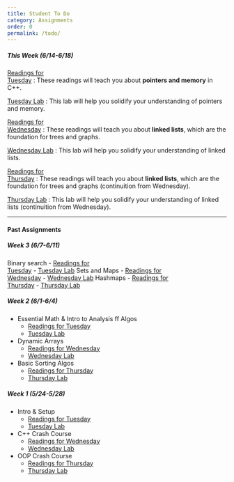 ```yaml
---
title: Student To Do
category: Assignments
order: 0
permalink: /todo/
---
```


##### This Week (6/14-6/18)
[Readings for<br>Tuesday](/sm21/wk4#tues)
: These readings will teach you about **pointers and memory** in C++.

[Tuesday Lab](/sm21/lab10)
: This lab will help you solidify your understanding of pointers and memory.

[Readings for<br>Wednesday](/sm21/wk4#weds)
: These readings will teach you about **linked lists**, which are the foundation for trees and graphs.

[Wednesday Lab](/sm21/lab11)
: This lab will help you solidify your understanding of linked lists.

[Readings for<br>Thursday](/sm21/wk4#thurs)
: These readings will teach you about **linked lists**, which are the foundation for trees and graphs (continuition from Wednesday).

[Thursday Lab](/sm21/lab11)
: This lab will help you solidify your understanding of linked lists (continuition from Wednesday).

---

#### Past Assignments

##### Week 3 (6/7-6/11)
Binary search
	- [Readings for<br>Tuesday](/sm21/wk3#tues)
	- [Tuesday Lab](/sm21/lab07)
Sets and Maps
	- [Readings for<br>Wednesday](/sm21/wk3#weds)
	- [Wednesday Lab](/sm21/lab08)
Hashmaps
	- [Readings for<br>Thursday](/sm21/wk3#thurs)
	- [Thursday Lab](/sm21/lab09)

##### Week 2 (6/1-6/4)
- Essential Math & Intro to Analysis ff Algos
	- [Readings for Tuesday](/sm21/wk2#tues)
	- [Tuesday Lab](/sm21/lab04)
- Dynamic Arrays
	- [Readings for Wednesday](/sm21/wk2#weds)
	- [Wednesday Lab](/sm21/lab05)
- Basic Sorting Algos
	- [Readings for Thursday](/sm21/wk2#thurs)
	- [Thursday Lab](/sm21/lab06)

##### Week 1 (5/24-5/28)
- Intro & Setup
	- [Readings for Tuesday](/sm21/wk1#tues)
	- [Tuesday Lab](/sm21/lab01)
- C++ Crash Course
	- [Readings for Wednesday](/sm21/wk1#weds)
	- [Wednesday Lab](/sm21/lab02)
- OOP Crash Course
	- [Readings for Thursday](/sm21/wk1#thurs)
	- [Thursday Lab](/sm21/lab03)